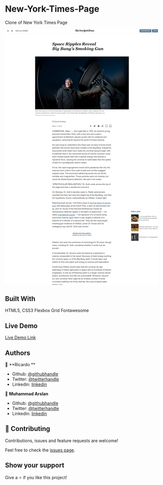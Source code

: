# New-York-Times-Page

Clone of New York Times Page

![screenshot](./images/Screenshot.png)

## Built With

HTML5, CSS3
Flexbox
Grid
Fontawesome
## Live Demo

[Live Demo Link](https://raw.githack.com/arslanbisharat/New-York-Times-Page/feature-branch/index.html)

## Authors

👤 **Ricardo **

- Github: [@githubhandle](https://github.com/ricardo123321)
- Twitter: [@twitterhandle](https://twitter.com/ricardo61592083)
- Linkedin: [linkedin](https://www.linkedin.com/in/ricardo-vera/)

👤 **Muhammad Arslan**

- Github: [@githubhandle](https://github.com/arslanbisharat)
- Twitter: [@twitterhandle](https://twitter.com/arslan_bisharat-2020bb156)
- Linkedin: [linkedin](https://www.linkedin.com/in/muhammad-arslan)

## 🤝 Contributing

Contributions, issues and feature requests are welcome!

Feel free to check the [issues page](https://github.com/arslanbisharat/New-York-Times-Page/issues).

## Show your support

Give a ⭐️ if you like this project!

